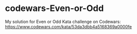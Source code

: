 # codewars-Even-or-Odd
My solution for Even or Odd Kata challenge on Codewars: https://www.codewars.com/kata/53da3dbb4a5168369a0000fe
